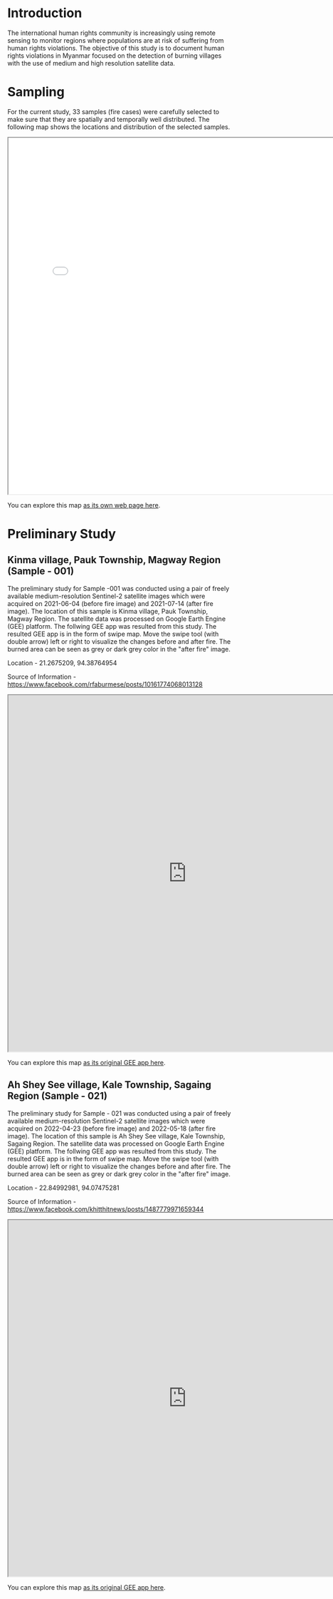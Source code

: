 # Introduction

The international human rights community is increasingly using remote sensing to monitor regions where populations are at risk of suffering from human rights violations. The objective of this study is to document human rights violations in Myanmar focused on the detection of burning villages with the use of medium and high resolution satellite data.

# Sampling

For the current study, 33 samples (fire cases) were carefully selected to make sure that they are spatially and temporally well distributed. The following map shows the locations and distribution of the selected samples.

<iframe src="fire-cases-v3.html" height="800" width="800"></iframe>

You can explore this map [as its own web page here](fire-cases-v3.html).

# Preliminary Study

## Kinma village, Pauk Township, Magway Region (Sample - 001)

The preliminary study for Sample -001 was conducted using a pair of freely available medium-resolution Sentinel-2 satellite images which were acquired on 2021-06-04 (before fire image) and 2021-07-14 (after fire image). The location of this sample is Kinma village, Pauk Township, Magway Region. The satellite data was processed on Google Earth Engine (GEE) platform. The follwing GEE app was resulted from this study. The resulted GEE app is in the form of swipe map. Move the swipe tool (with double arrow) left or right to visualize the changes before and after fire. The burned area can be seen as grey or dark grey color in the "after fire" image.

Location - 21.2675209, 94.38764954

Source of Information - https://www.facebook.com/rfaburmese/posts/10161774068013128

<iframe src="https://project-bravo.users.earthengine.app/view/burned-area-in-kinma-village-pauk-township" height="800" width="800"></iframe>

You can explore this map [as its original GEE app here](https://project-bravo.users.earthengine.app/view/burned-area-in-kinma-village-pauk-township).

## Ah Shey See village, Kale Township, Sagaing Region (Sample - 021)

The preliminary study for Sample - 021 was conducted using a pair of freely available medium-resolution Sentinel-2 satellite images which were acquired on 2022-04-23 (before fire image) and 2022-05-18 (after fire image). The location of this sample is Ah Shey See village, Kale Township, Sagaing Region. The satellite data was processed on Google Earth Engine (GEE) platform. The follwing GEE app was resulted from this study. The resulted GEE app is in the form of swipe map. Move the swipe tool (with double arrow) left or right to visualize the changes before and after fire. The burned area can be seen as grey or dark grey color in the "after fire" image. 

Location - 22.84992981, 94.07475281

Source of Information - https://www.facebook.com/khitthitnews/posts/1487779971659344


<iframe src="https://project-bravo.users.earthengine.app/view/burned-area-in-ah-shey-see-village-kale-township" height="800" width="800"></iframe>

You can explore this map [as its original GEE app here](https://project-bravo.users.earthengine.app/view/burned-area-in-ah-shey-see-village-kale-township).
